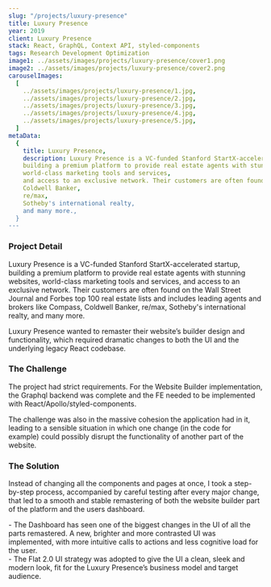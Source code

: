```yaml
---
slug: "/projects/luxury-presence"
title: Luxury Presence
year: 2019
client: Luxury Presence
stack: React, GraphQL, Context API, styled-components
tags: Research Development Optimization
image1: ../assets/images/projects/luxury-presence/cover1.png
image2: ../assets/images/projects/luxury-presence/cover2.png
carouselImages:
  [
    ../assets/images/projects/luxury-presence/1.jpg,
    ../assets/images/projects/luxury-presence/2.jpg,
    ../assets/images/projects/luxury-presence/3.jpg,
    ../assets/images/projects/luxury-presence/4.jpg,
    ../assets/images/projects/luxury-presence/5.jpg,
  ]
metaData:
  {
    title: Luxury Presence,
    description: Luxury Presence is a VC-funded Stanford StartX-accelerated startup,
    building a premium platform to provide real estate agents with stunning websites,
    world-class marketing tools and services,
    and access to an exclusive network. Their customers are often found on the Wall Street Journal and Forbes top 100 real estate lists and includes leading agents and brokers like Compass,
    Coldwell Banker,
    re/max,
    Sotheby's international realty,
    and many more.,
  }
---
```


<div class='root'>
  <div class='project-detail'>
    <h3>Project Detail</h3>
    <div>
      <p>
        Luxury Presence is a VC-funded Stanford StartX-accelerated startup, building a premium platform to provide real estate agents with stunning websites, world-class marketing tools and services, and access to an exclusive network. Their customers are often found on the Wall Street Journal and Forbes top 100 real estate lists and includes leading agents and brokers like Compass, Coldwell Banker, re/max, Sotheby's international realty, and many more.
      </p>
      <p>
        Luxury Presence wanted to remaster their website’s builder design and functionality, which required dramatic changes to both the UI and the underlying legacy React codebase.
      </p>
    </div>
  </div>
  <div class='project-detail'>
    <h3>The Challenge</h3>
    <div>
      <p>
      The project had strict requirements. For the Website Builder implementation, the Graphql backend was complete and the FE needed to be implemented with React/Apollo/styled-components.
      </p>
      <p>
        The challenge was also in the massive cohesion the application had in it, leading to a sensible situation in which one change (in the code for example) could possibly disrupt the functionality of another part of the website.
      </p>
    </div>
  </div>
  <div class='project-detail'>
    <h3>The Solution</h3>
    <div>
      <p>
      Instead of changing all the components and pages at once, I took a step-by-step process, accompanied by careful testing after every major change, that led to a smooth and stable remastering of both the website builder part of the platform and the users dashboard.
      </p>
      <p>
      - The Dashboard has seen one of the biggest changes in the UI of all the parts remastered. A new, brighter and more contrasted UI was implemented, with more intuitive calls to actions and less cognitive load for the user. <br />
      - The Flat 2.0 UI strategy was adopted to give the UI a clean, sleek and modern look, fit for the Luxury Presence’s business model and target audience.
      </p>
    </div>
  </div>
</div>
